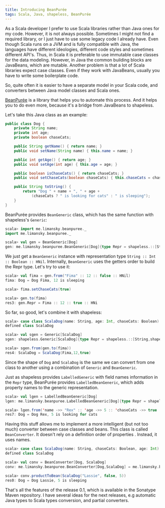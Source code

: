```yaml
---
title: Introducing BeanPurée
tags: Scala, Java, shapeless, BeanPurée
---
```


As a Scala developer I prefer to use Scala libraries rather than Java ones for my
code.  However, it is not always possible.  Sometimes I might not find a required library,
or I just have to use some legacy code I already have.  Even though Scala
runs on a JVM and is fully compatible with Java, the languages have different
ideologies, different code styles and sometimes different API's.  Thus, in Scala it is
preferable to use immutable case classes for the data modeling.  However, in Java
the common building blocks are JavaBeans, which are mutable.  Another problem
is that a lot of Scala libraries expect case classes.  Even if they work with
JavaBeans, usually you have to write some boilerplate code.

So, quite often it is easier to have a separate model in your Scala code, and
converters between Java model classes and Scala ones.

[BeanPurée](https://github.com/limansky/beanpuree) is a library that helps you
to automate this process.  And it helps you to do even more, because it's a
bridge from JavaBeans to shapeless.

<!--more-->

Let's take this Java class as an example:

```Java
public class Dog {
    private String name;
    private int age;
    private boolean chaseCats;

    public String getName() { return name; }
    public void setName(String name) { this.name = name; }

    public int getAge() { return age; }
    public void setAge(int age) { this.age = age; }

    public boolean isChaseCats() { return chaseCats; }
    public void setChaseCats(boolean chaseCats) { this.chaseCats = chaseCats; }

    public String toString() {
        return "Dog " + name + ", " + age +
            (chaseCats ? " is looking for cats" : " is sleeping");
    }
}
```

BeanPurée provides `BeanGeneric` class, which has the same function with
shapeless's `Generic`:

```Scala
scala> import me.limansky.beanpuree._
import me.limansky.beanpuree._

scala> val gen = BeanGeneric[Dog]
gen: me.limansky.beanpuree.BeanGeneric[Dog]{type Repr = shapeless.::[String,shapeless.::[Int,shapeless.::[Boolean,shapeless.HNil]]]} = $anon$1@56f5a8b7

```

We just get a `BeanGeneric` instance with representation type `String :: Int ::
Boolean :: HNil`.  Internally, `BeanGeneric` uses the getters order to build the
Repr type.  Let's try to use it:

```Scala
scala> val fima = gen.from("Fima" :: 12 :: false :: HNil)
fima: Dog = Dog Fima, 12 is sleeping

scala> fima.setChaseCats(true)

scala> gen.to(fima)
res3: gen.Repr = Fima :: 12 :: true :: HNi
```

So far, so good, let's combine it with shapeless:

```Scala
scala> case class ScalaDog(name: String, age: Int, chaseCats: Boolean)
defined class ScalaDog

scala> val sgen = Generic[ScalaDog]
sgen: shapeless.Generic[ScalaDog]{type Repr = shapeless.::[String,shapeless.::[Int,shapeless.::[Boolean,shapeless.HNil]]]} = anon$macro$8$1@45e06950

scala> sgen.from(gen.to(fima))
res4: ScalaDog = ScalaDog(Fima,12,true)
```

Since the shape of `Dog` and `ScalaDog` is the same we can convert from one
class to another using a combination of `Generic` and `BeanGeneric`.

Just as shapeless provides `LabelledGeneric` with field names information in the
`Repr` type, BeanPurée provides `LabelledBeanGeneric`, which adds property
names to the generic representation.

```Scala
scala> val lgen = LabelledBeanGeneric[Dog]
lgen: me.limansky.beanpuree.LabelledBeanGeneric[Dog]{type Repr = shapeless.::[String with shapeless.labelled.KeyTag[Symbol with shapeless.tag.Tagged[String("name")],String],shapeless.::[Int with shapeless.labelled.KeyTag[Symbol with shapeless.tag.Tagged[String("age")],Int],shapeless.::[Boolean with shapeless.labelled.KeyTag[Symbol with shapeless.tag.Tagged[String("chaseCats")],Boolean],shapeless.HNil]]]} = me.limansky.beanpuree.LabelledBeanGeneric$$anon$1@412d56b4

scala> lgen.from('name ->> "Rex" :: 'age ->> 5 :: 'chaseCats ->> true :: HNil)
res7: Dog = Dog Rex, 5 is looking for cats
```

Having this stuff allows me to implement a more intelligent (but not too much)
converter between case classes and beans.  This class is called `BeanConverter`.
It doesn't rely on a definition order of properties .  Instead, it uses names.

```Scala
scala> case class ScalaDog(name: String, chaseCats: Boolean, age: Int)
defined class ScalaDog

scala> val conv = BeanConverter[Dog, ScalaDog]
conv: me.limansky.beanpuree.BeanConverter[Dog,ScalaDog] = me.limansky.beanpuree.BeanConverter$$anon$1@5dd7b913

scala> conv.productToBean(ScalaDog("Lassie", false, 5))
res0: Dog = Dog Lassie, 5 is sleeping
```

That's all the features of the release 0.1, which is available in the Sonatype
Maven repository.  I have several ideas for the next releases, e.g automatic
Java types to Scala types conversion, and partial converters.
